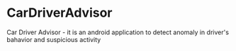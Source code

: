 # CarDriverAdvisor
Car Driver Advisor - it is an android application to detect anomaly in driver's bahavior and suspicious activity
